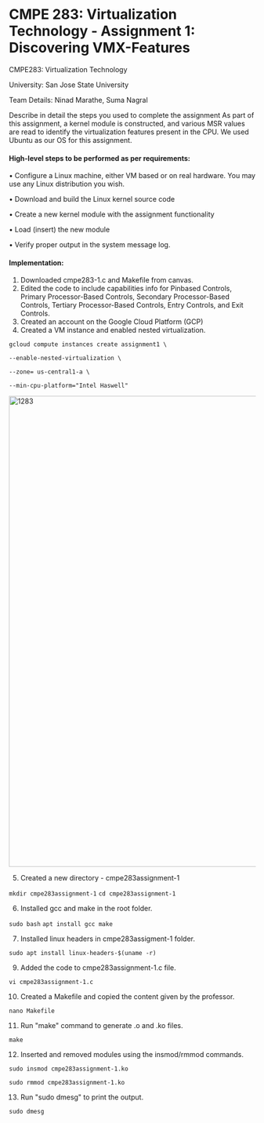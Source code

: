 # CMPE 283: Virtualization Technology - Assignment 1: Discovering VMX-Features

CMPE283: Virtualization Technology 

University: San Jose State University 

Team Details: Ninad Marathe, Suma Nagral

Describe in detail the steps you used to complete the assignment As part of this assignment, a kernel module is constructed, and various MSR values are read to identify the virtualization features present in the CPU. We used Ubuntu as our OS for this assignment.

#### High-level steps to be performed as per requirements:

•  Configure a Linux machine, either VM based or on real hardware. You may use any Linux 
distribution you wish.

• Download and build the Linux kernel source code

• Create a new kernel module with the assignment functionality

• Load (insert) the new module

• Verify proper output in the system message log.



#### Implementation:
 1. Downloaded cmpe283-1.c and Makefile from canvas. 
 2. Edited the code to include capabilities info for Pinbased Controls, Primary Processor-Based Controls, Secondary Processor-Based Controls, Tertiary Processor-Based Controls, Entry Controls, and Exit Controls.
 3. Created an account on the Google Cloud Platform (GCP)
 4. Created a VM instance and enabled nested virtualization.

 `gcloud compute instances create assignment1 \`
 
   `--enable-nested-virtualization \`
  
   `--zone= us-central1-a \`
  
   `--min-cpu-platform="Intel Haswell"`
   
   
  <img width="960" alt="1283" src="https://user-images.githubusercontent.com/83566582/200480705-83129e66-1c97-4204-908b-831591a1d2cb.PNG">

  
 5. Created a new directory - cmpe283assignment-1

`mkdir cmpe283assignment-1`
`cd cmpe283assignment-1`

6. Installed gcc and make in the root folder.

`sudo bash`
`apt install gcc make`

7. Installed linux headers in cmpe283assigment-1 folder.

`sudo apt install linux-headers-$(uname -r)`

9.   Added the code to cmpe283assignment-1.c file.

`vi cmpe283assignment-1.c`

10. Created a Makefile and copied the content given by the professor.

`nano Makefile`

11. Run "make" command to generate .o and .ko files.

`make`

12. Inserted and removed modules using the insmod/rmmod commands.

`sudo insmod cmpe283assignment-1.ko`

`sudo rmmod cmpe283assignment-1.ko`

13. Run "sudo dmesg" to print the output.

`sudo dmesg`


